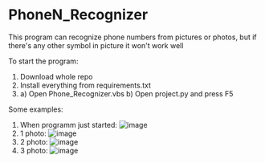# PhoneN_Recognizer
This program can recognize phone numbers from pictures or photos, but if there's any other symbol in picture it won't work well

To start the program:
1) Download whole repo
2) Install everything from requirements.txt
3) a) Open Phone_Recognizer.vbs 
   b) Open project.py and press F5

Some examples:
1) When programm just started:
![image](https://github.com/The4Answer/PhoneN_Recognizer/assets/67497475/cd7996e8-1176-441e-a448-f7c8aa3cf50c)
2) 1 photo:
![image](https://github.com/The4Answer/PhoneN_Recognizer/assets/67497475/75798b11-ad8b-4e5b-8d1d-a056f75708f4)
3) 2 photo:
![image](https://github.com/The4Answer/PhoneN_Recognizer/assets/67497475/52d45d9a-5d4e-414d-8463-7c2789b054ac)
3) 3 photo:
![image](https://github.com/The4Answer/PhoneN_Recognizer/assets/67497475/e0eee97b-be2b-402d-9af5-fb01f845e6ee)

